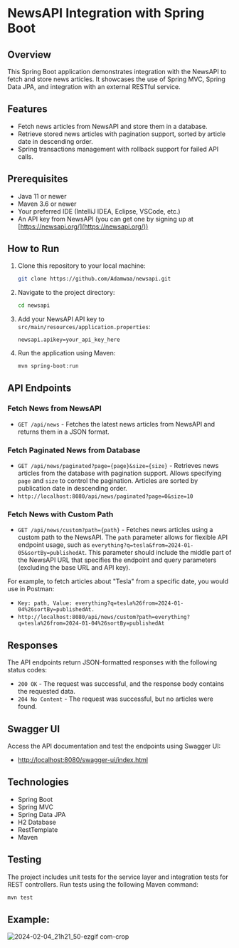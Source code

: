 # NewsAPI Integration with Spring Boot

## Overview

This Spring Boot application demonstrates integration with the NewsAPI to fetch and store news articles. It showcases the use of Spring MVC, Spring Data JPA, and integration with an external RESTful service.

## Features

- Fetch news articles from NewsAPI and store them in a database.
- Retrieve stored news articles with pagination support, sorted by article date in descending order.
- Spring transactions management with rollback support for failed API calls.

## Prerequisites

- Java 11 or newer
- Maven 3.6 or newer
- Your preferred IDE (IntelliJ IDEA, Eclipse, VSCode, etc.)
- An API key from NewsAPI (you can get one by signing up at [https://newsapi.org/](https://newsapi.org/))

## How to Run

1. Clone this repository to your local machine:

    ```bash
    git clone https://github.com/Adamwaa/newsapi.git
    ```

2. Navigate to the project directory:

    ```bash
    cd newsapi
    ```

3. Add your NewsAPI API key to `src/main/resources/application.properties`:

    ```properties
    newsapi.apikey=your_api_key_here
    ```

4. Run the application using Maven:

    ```bash
    mvn spring-boot:run
    ```
## API Endpoints

### Fetch News from NewsAPI

- `GET /api/news` - Fetches the latest news articles from NewsAPI and returns them in a JSON format.

### Fetch Paginated News from Database

- `GET /api/news/paginated?page={page}&size={size}` - Retrieves news articles from the database with pagination support. Allows specifying `page` and `size` to control the pagination. Articles are sorted by publication date in descending order.
- `http://localhost:8080/api/news/paginated?page=0&size=10`

### Fetch News with Custom Path

- `GET /api/news/custom?path={path}` - Fetches news articles using a custom path to the NewsAPI. The `path` parameter allows for flexible API endpoint usage, such as `everything?q=tesla&from=2024-01-05&sortBy=publishedAt`. This parameter should include the middle part of the NewsAPI URL that specifies the endpoint and query parameters (excluding the base URL and API key).

For example, to fetch articles about "Tesla" from a specific date, you would use in Postman:
- `Key: path, Value: everything?q=tesla%26from=2024-01-04%26sortBy=publishedAt.`
- `http://localhost:8080/api/news/custom?path=everything?q=tesla%26from=2024-01-04%26sortBy=publishedAt`

## Responses

The API endpoints return JSON-formatted responses with the following status codes:

- `200 OK` - The request was successful, and the response body contains the requested data.
- `204 No Content` - The request was successful, but no articles were found.


## Swagger UI

Access the API documentation and test the endpoints using Swagger UI:

- [http://localhost:8080/swagger-ui/index.html](http://localhost:8080/swagger-ui/index.html)

## Technologies

- Spring Boot
- Spring MVC
- Spring Data JPA
- H2 Database
- RestTemplate
- Maven

## Testing

The project includes unit tests for the service layer and integration tests for REST controllers. Run tests using the following Maven command:

```bash
mvn test
```


## Example: 

![2024-02-04_21h21_50-ezgif com-crop](https://github.com/Adamwaa/newsapi/assets/97319080/41e7c295-a227-4f73-b24f-3d7cbb8ebd32)

